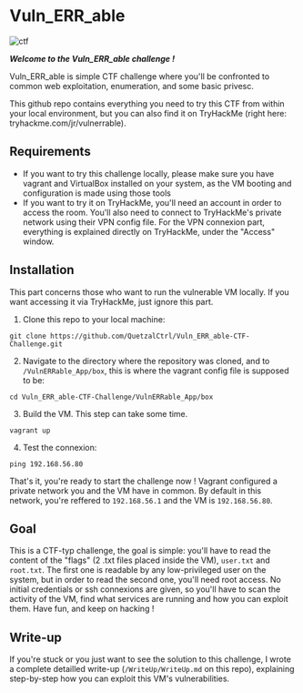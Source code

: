 # Vuln_ERR_able
![ctf](https://user-images.githubusercontent.com/58345798/210528518-a7333581-3ff7-495c-91ab-d2b09fe59f8a.png)

**_Welcome to the Vuln_ERR_able challenge !_**

Vuln_ERR_able is simple CTF challenge where you'll be confronted to common web exploitation, enumeration, and some basic privesc.

This github repo contains everything you need to try this CTF from within your local environment, but you can also find it on TryHackMe (right here: tryhackme.com/jr/vulnerrable). 

## Requirements

- If you want to try this challenge locally, please make sure you have vagrant and VirtualBox installed on your system, as the VM booting and configuration is made using those tools
- If you want to try it on TryHackMe, you'll need an account in order to access the room. You'll also need to connect to TryHackMe's private network using their VPN config file. For the VPN connexion part, everything is explained directly on TryHackMe, under the "Access" window.

## Installation

This part concerns those who want to run the vulnerable VM locally. If you want accessing it via TryHackMe, just ignore this part.

1. Clone this repo to your local machine: 

`git clone https://github.com/QuetzalCtrl/Vuln_ERR_able-CTF-Challenge.git`

2. Navigate to the directory where the repository was cloned, and to `/VulnERRable_App/box`, this is where the vagrant config file is supposed to be:

`cd Vuln_ERR_able-CTF-Challenge/VulnERRable_App/box`

3. Build the VM. This step can take some time.

`vagrant up`

4. Test the connexion:

`ping 192.168.56.80`

That's it, you're ready to start the challenge now ! Vagrant configured a private network you and the VM have in common. By default in this network, you're reffered to `192.168.56.1` and the VM is `192.168.56.80`.

## Goal

This is a CTF-typ challenge, the goal is simple: you'll have to read the content of the "flags" (2 .txt files placed inside the VM), `user.txt` and `root.txt`. The first one is readable by any low-privileged user on the system, but in order to read the second one, you'll need root access.
No initial credentials or ssh connexions are given, so you'll have to scan the activity of the VM, find what services are running and how you can exploit them. 
Have fun, and keep on hacking !

## Write-up 

If you're stuck or you just want to see the solution to this challenge, I wrote a complete detailled write-up (`/WriteUp/WriteUp.md` on this repo), explaining step-by-step how you can exploit this VM's vulnerabilities. 
